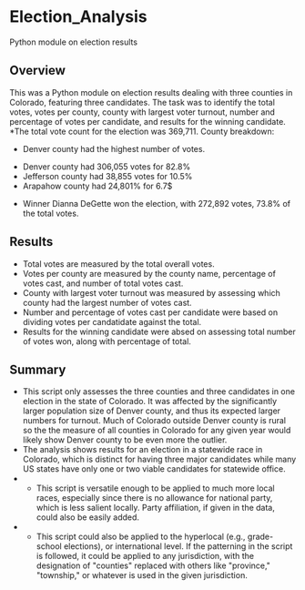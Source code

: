 # Election_Analysis
Python module on election results

## Overview
This was a Python module on election results dealing with three counties in Colorado, featuring three candidates. The task was to identify the total votes, votes per county, county with largest voter turnout, number and percentage of votes per candidate, and results for the winning candidate. 
*The total vote count for the election was 369,711. 
County breakdown:
* Denver county had the highest number of votes. 
- Denver county had 306,055 votes for 82.8%
- Jefferson county had 38,855 votes for 10.5%
- Arapahow county had 24,801% for 6.7$
* Winner
Dianna DeGette won the election, with 272,892 votes, 73.8% of the total votes.


## Results
- Total votes are measured by the total overall votes.
- Votes per county are measured by the county name, percentage of votes cast, and number of total votes cast.
- County with largest voter turnout was measured by assessing which county had the largest number of votes cast.
- Number and percentage of votes cast per candidate were based on dividing votes per candatidate against the total.
- Results for the winning candidate were absed on assessing total number of votes won, along with percentage of total.

## Summary
- This script only assesses the three counties and three candidates in one election in the state of Colorado. It was affected by the significantly larger population size of Denver county, and thus its expected larger numbers for turnout. Much of Colorado outside Denver county is rural so the the measure of all counties in Colorado for any given year would likely show Denver county to be even more the outlier. 
- The analysis shows results for an election in a statewide race in Colorado, which is distinct for having three major candidates while many US states have only one or two viable candidates for statewide office. 
- - This script is versatile enough to be applied to much more local races, especially since there is no allowance for national party, which is less salient locally. Party affiliation, if given in the data, could also be easily added. 
- - This script could also be applied to the hyperlocal (e.g., grade-school elections), or international level. If the patterning in the script is followed, it could be applied to any jurisdiction, with the designation of "counties" replaced with others like "province," "township," or whatever is used in the given jurisdiction.
